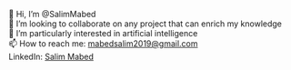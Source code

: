 👋 Hi, I’m @SalimMabed  
💞️ I’m looking to collaborate on any project that can enrich my knowledge  
🤖 I’m particularly interested in artificial intelligence  
📫 How to reach me: mabedsalim2019@gmail.com  
                    LinkedIn: [Salim Mabed]((https://www.linkedin.com/in/salim-mabed-27308a227/))

<!---
SalimMabed/SalimMabed is a ✨ special ✨ repository because its `README.md` (this file) appears on your GitHub profile.
You can click the Preview link to take a look at your changes.
--->
